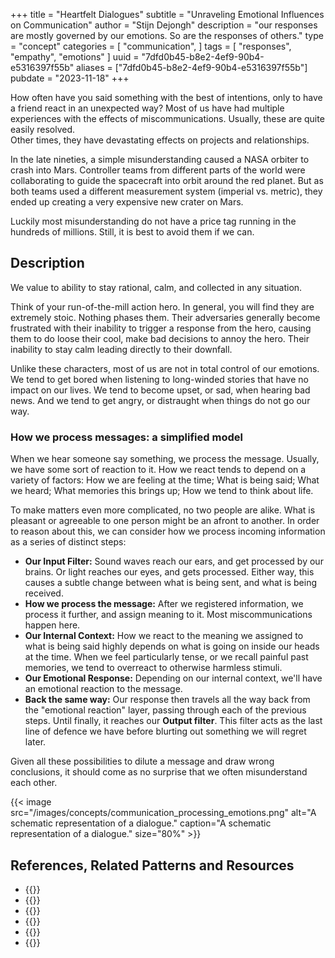 +++
title = "Heartfelt Dialogues"
subtitle = "Unraveling Emotional Influences on Communication"
author = "Stijn Dejongh"
description = "our responses are mostly governed by our emotions. So are the responses of others."
type = "concept"
categories = [
    "communication",
]
tags = [
    "responses", "empathy", "emotions"
]
uuid = "7dfd0b45-b8e2-4ef9-90b4-e5316397f55b"
aliases = ["7dfd0b45-b8e2-4ef9-90b4-e5316397f55b"]
pubdate = "2023-11-18"
+++

How often have you said something with the best of intentions, only to have a friend react in an unexpected way?
Most of us have had multiple experiences with the effects of miscommunications. Usually, these are quite easily resolved.   
Other times, they have devastating effects on projects and relationships.

In the late nineties, a simple misunderstanding caused a NASA orbiter to crash into Mars.
Controller teams from different parts of the world were collaborating to guide the spacecraft into orbit around the red
planet. But as both teams used a different measurement system (imperial vs. metric), they ended up creating a very expensive new crater on Mars.

Luckily most misunderstanding do not have a price tag running in the hundreds of millions. Still, it is best to avoid them if we can.

## Description

We value to ability to stay rational, calm, and collected in any situation.

Think of your run-of-the-mill action hero. In general, you will find they are extremely stoic. Nothing phases them. Their adversaries generally
become frustrated with their inability to trigger a response from the hero, causing them to do loose their cool, make bad decisions to annoy the 
hero. Their inability to stay calm leading directly to their downfall.

Unlike these characters, most of us are not in total control of our emotions. We tend to get bored when listening to long-winded stories that 
have no impact on our lives. We tend to become upset, or sad, when hearing bad news. And we tend to get angry, or distraught when things do not 
go our way.

### How we process messages: a simplified model 

When we hear someone say something, we process the message. Usually, we have some sort of reaction to it.
How we react tends to depend on a variety of factors: How we are feeling at the time; What is being said; What we heard; What memories this 
brings up; How we tend to think about life. 

To make matters even more complicated, no two people are alike. What is pleasant or agreeable to one person might be an afront to another.
In order to reason about this, we can consider how we process incoming information as a series of distinct steps:

* **Our Input Filter:** Sound waves reach our ears, and get processed by our brains. Or light reaches our eyes, and gets processed. Either way, 
  this causes a subtle change between what is being sent, and what is being received. 
* **How we process the message:** After we registered information, we process it further, and assign meaning to it. Most miscommunications 
  happen here.
* **Our Internal Context:** How we react to the meaning we assigned to what is being said highly depends on what is going on inside our heads at 
  the time. When we feel particularly tense, or we recall painful past memories, we tend to overreact to otherwise harmless stimuli.
* **Our Emotional Response:** Depending on our internal context, we'll have an emotional reaction to the message.
* **Back the same way:** Our response then travels all the way back from the "emotional reaction" layer, passing through each of the previous 
  steps. Until finally, it reaches our **Output filter**. This filter acts as the last line of defence we have before blurting out something we 
  will regret 
  later.

Given all these possibilities to dilute a message and draw wrong conclusions, it should come as no surprise that we often misunderstand each other.

{{< 
  image src="/images/concepts/communication_processing_emotions.png"
  alt="A schematic representation of a dialogue." 
  caption="A schematic representation of a dialogue." 
  size="80%" >}}



## References, Related Patterns and Resources

* {{<reference author="Abrahams, M."
  year="2023"
  isbn="9781668010303"
  title="Think Faster, Talk Smarter"
  publisher="S&S/Simon Element"
  link="https://www.goodreads.com/book/show/101144770-think-faster-talk-smarter" >}}
* {{<reference author="Rosenberg, M.B."
  year="2015"
  isbn="9781892005281"
  title="Nonviolent Communication: A Language of Life"
  publisher="PuddleDancer Press"
  link="https://www.goodreads.com/book/show/25073935-nonviolent-communication" >}}
* {{<reference author="Squirrel, D. & Fredrick, J."
  year="2020"
  isbn="1942788975"
  title="Agile Conversations: Transform Your Conversations, Transform Your Culture"
  publisher="IT Revolution Press"
  link="https://agileconversations.com" >}}
* {{<reference 
  author="Robin Lloyd"
  year="1999"
  site="cnn.com"
  title="Metric mishap caused loss of NASA orbiter"
  publisher="CNN News"
  link="http://edition.cnn.com/TECH/space/9909/30/mars.metric.02/" >}}
* {{<reference 
  author="NERIS Analytics Ltd."
  year="2023"
  site="16personalities.com"
  title="Personality Types"
  link="https://www.16personalities.com/personality-types" >}}
* {{<reference 
  author="Kibeom, L. & Ashton, M. C."
  year="2009"
  site="hexaco.org"
  title="The HEXACO personality inventory"
  link="https://hexaco.org/" >}}
